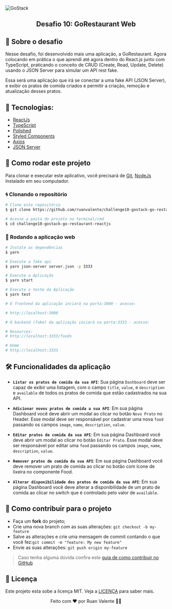 <img alt="GoStack" src="https://storage.googleapis.com/golden-wind/bootcamp-gostack/header-desafios.png" />

<h2 align="center">
  Desafio 10: GoRestaurant Web
</h2>

## 🚀 Sobre o desafio

Nesse desafio, foi desenvolvido mais uma aplicação, a GoRestaurant. Agora colocando em prática o que aprendi até agora dentro do React.js junto com TypeScript, praticando o conceito de CRUD (Create, Read, Update, Delete) usando o JSON Server para simular um API rest fake.

Essa será uma aplicação que irá se conectar a uma fake API (JSON Server), e exibir os pratos de comida criados e permitir a criação, remoção e atualização desses pratos.

## 🔨 Tecnologias:

- [ReactJs][reactjs]
- [TypeScript][typescript]
- [Polished](https://github.com/styled-components/polished)
- [Styled Components](https://styled-components.com/)
- [Axios][axios]
- [JSON Server](https://www.npmjs.com/package/json-server)

## 🚀 Como rodar este projeto

Para clonar e executar este aplicativo, você precisará de [Git](https://git-scm.com), [NodeJs][nodejs] Instalado em seu computador.

### 🌀 Clonando o repositório

```bash
# Clone este repositório
$ git clone https://github.com/ruanvalente/challenge10-gostack-go-restaurant-reactjs

# Acesse a pasta do projeto no terminal/cmd
$ cd challenge10-gostack-go-restaurant-reactjs
```

### 🧭 Rodando a aplicação web

```bash
# Instale as dependências
$ yarn

# Execute a fake api
$ yarn json-server server.json -p 3333

# Execute a Aplicação
$ yarn start

# Execute o teste da Aplicação
$ yarn test

# O frontend da aplicação inciará na porta:3000 - acesse: 

# http://localhost:3000

# O backend (fake) da aplicação inciará na porta:3333 - acesse:

# Resources:
# http://localhost:3333/foods

# Home
# http://localhost:3333

```

## 🛠 Funcionalidades da aplicação

- **`Listar os pratos de comida da sua API`**: Sua página `Dashboard` deve ser capaz de exibir uma listagem, com o campo `title`, `value`, e `description` e `available` de todos os pratos de comida que estão cadastrados na sua API.

* **`Adicionar novos pratos de comida a sua API`**: Em sua página Dashboard você deve abrir um modal ao clicar no botão `Novo Prato` no Header. Esse modal deve ser responsável por cadastrar uma nova `food` passando os campos `image`, `name`, `description`, `value`.

- **`Editar pratos de comida da sua API`**: Em sua página Dashboard você deve abrir um modal ao clicar no botão `Editar Prato`. Esse modal deve ser responsável por editar uma `food` passando os campos `image`, `name`, `description`, `value`.

* **`Remover pratos de comida da sua API`**: Em sua página Dashboard você deve remover um prato de comida ao clicar no botão com ícone de lixeira no componente Food.

- **`Alterar disponibilidade dos pratos de comida da sua API`**: Em sua página Dashboard você deve alterar a disponibilidade de um prato de comida ao clicar no switch que é controlado pelo valor de `available`.

## 🤔 Como contribuir para o projeto

- Faça um **fork** do projeto;
- Crie uma nova branch com as suas alterações: `git checkout -b my-feature`
- Salve as alterações e crie uma mensagem de commit contando o que você fez:`git commit -m "feature: My new feature"`
- Envie as suas alterações: `git push origin my-feature`

> Caso tenha alguma dúvida confira este [guia de como contribuir no GitHub](https://github.com/firstcontributions/first-contributions)

## 📝 Licença

Este projeto esta sobe a licença MIT. Veja a [LICENÇA][license] para saber mais.

<p align="center">
Feito com ❤️ por Ruan Valente 👋🏽 
</p>

[nodejs]: https://nodejs.org/
[express]: https://expressjs.com/
[uuidv4]: https://www.npmjs.com/package/uuidv4
[nodemon]: https://www.npmjs.com/package/nodemon
[rs]: https://rocketseat.com.br
[license]: https://opensource.org/licenses/MIT
[postgres]: https://www.postgresql.org/
[multer]: https://www.npmjs.com/package/multer
[reactjs]: https://reactjs.org/
[axios]: https://www.npmjs.com/package/axios
[babel]: https://babeljs.io/
[webpack]: https://webpack.js.org/
[rs]: https://rocketseat.com.br
[license]: https://opensource.org/licenses/MIT
[typescript]: https://www.typescriptlang.org/
